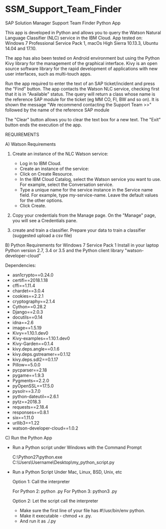 # SSM_Support_Team_Finder
SAP Solution Manager Support Team Finder Python App

This app is developed in Python and allows you to query the Watson Natural Language Classifier (NLC) service in the IBM Cloud.
App tested on: Windows 7 Professional Service Pack 1, macOs High Sierra 10.13.3, Ubuntu 14.04 and 17.10. 

The app has also been tested on Android environment but using the Python Kivy library for the management of the graphical interface. Kivy is an open source software library for the rapid development of applications with new user interfaces, such as multi-touch apps.

Run the app required to enter the text of an SAP ticket/incident and press the "Find" button.
The app contacts the Watson NLC service, checking first that it is in "Available" status. The query will return a class whose name is the reference SAP module for the ticket (eg MM CO, FI, BW and so on).
It is shown the message "We recommend contacting the Support Team >>" followed by the name of the reference SAP module

The "Clear" button allows you to clear the text box for a new text.
The "Exit" button ends the execution of the app.

REQUIREMENTS

A) Watson Requirements

1) Create an instance of the NLC Watson service:

   * Log in to IBM Cloud.
   * Create an instance of the service:
   * Click on Create Resource.
   * In the IBM Cloud Catalog, select the Watson service you want to use. For example, select the Conversation service.
   * Type a unique name for the service instance in the Service name field. For example, type my-service-name. Leave the default
        values for the other options.
   * Click Create.
2) Copy your credentials from the Manage page. On the "Manage" page, you will see a Credentials pane.
3) create and train a classifier. Prepare your data to train a classifier (suggested upload a csv file)

B) Python Requirements for Windows 7 Service Pack 1
   Install in your laptop Python version 2.7, 3.4 or 3.5 and the Python client library "watson-developer-cloud"

   Dependencies:   
   *    asn1crypto==0.24.0
   *    certifi==2018.1.18
   *    cffi==1.11.4
   *    chardet==3.0.4
   *    cookies==2.2.1
   *    cryptography==2.1.4
   *    Cython==0.28.2
   *    Django==2.0.3
   *    docutils==0.14
   *    idna==2.6
   *    image==1.5.19
   *    Kivy==1.10.1.dev0
   *    Kivy-examples==1.10.1.dev0
   *    Kivy-Garden==0.1.4
   *    kivy.deps.angle==0.1.6
   *    kivy.deps.gstreamer==0.1.12
   *    kivy.deps.sdl2==0.1.17
   *    Pillow==5.0.0
   *    pycparser==2.18
   *    pygame==1.9.3
   *    Pygments==2.2.0
   *    pyOpenSSL==17.5.0
   *    pysolr==3.7.0
   *    python-dateutil==2.6.1
   *    pytz==2018.3
   *    requests==2.18.4
   *    responses==0.8.1
   *    six==1.11.0
   *    urllib3==1.22
   *    watson-developer-cloud==1.0.2
   
C) Run the Python App

   * Run a Python script under Windows with the Command Prompt
   
     C:\Python27\python.exe C:\Users\Username\Desktop\my_python_script.py
   
   * Run a Python Script Under Mac, Linux, BSD, Unix, etc
   
     Option 1: Call the interpreter

        For Python 2: python <filename>.py
        For Python 3: python3 <filename>.py


     Option 2: Let the script call the interpreter
      - Make sure the first line of your file has #!/usr/bin/env python.
      - Make it executable - chmod +x <filename>.py.
      - And run it as ./<filename>.py


   




